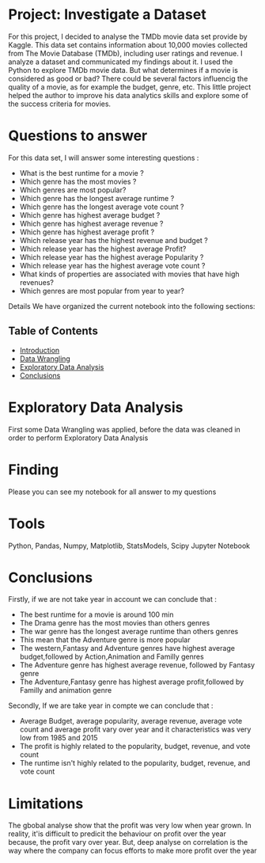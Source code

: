 # Project: Investigate a Dataset 
For this project, I decided to analyse the TMDb movie data set provide by Kaggle. This data set contains information about 10,000 movies collected from The Movie Database (TMDb), including user ratings and revenue. I analyze a dataset and communicated my findings about it. I used the Python to explore TMDb movie data. But what determines if a movie is considered as good or bad? There could be several factors influencig the quality of a movie, as for example the budget, genre, etc. This little project helped the author to improve his data analytics skills and explore some of the success criteria for movies.

# Questions to answer
For this data set, I will answer some interesting questions :
- What is the best runtime for a movie ?
- Which genre has the most movies ?
- Which genres are most popular?
- Which genre has the longest average runtime ?
- Which genre has the longest average vote count ?
- Which genre has highest average budget ?
- Which genre has highest average revenue ?
- Which genre has highest average profit ?
- Which release year has the highest revenue and budget ?
- Which release year has the highest average Profit?
- Which release year has the highest average Popularity ?
- Which release year has the highest average vote count ?
- What kinds of properties are associated with movies that have high revenues?
- Which genres are most popular from year to year?

Details
We have organized the current notebook into the following sections:
## Table of Contents
<ul>
<li><a href="#intro">Introduction</a></li>
<li><a href="#wrangling">Data Wrangling</a></li>
<li><a href="#eda">Exploratory Data Analysis</a></li>
<li><a href="#conclusions">Conclusions</a></li>
</ul>

# Exploratory Data Analysis

First some Data Wrangling was applied, before the data was cleaned in order to perform Exploratory Data Analysis

# Finding
Please you can see my notebook for all answer to my questions

# Tools
Python, Pandas, Numpy, Matplotlib, StatsModels, Scipy Jupyter Notebook
# Conclusions
Firstly, if we are not take year in account we can conclude that :

- The best runtime for a movie is around 100 min
- The Drama genre has the most movies than others genres
- The war genre has the longest average runtime than others genres
- This mean that the Adventure genre is more popular
- The western,Fantasy and Adventure genres have highest average budget,followed by Action,Animation and Familly genres
- The Adventure genre has highest average revenue, followed by Fantasy genre
- The Adventure,Fantasy genre has highest average profit,followed by Familly and animation genre

Secondly, If we are take year in compte we can conclude that :

- Average Budget, average popularity, average revenue, average vote count and average profit vary over year and it characteristics was very low from 1985 and 2015
- The profit is highly related to the popularity, budget, revenue, and vote count
- The runtime isn't highly related to the popularity, budget, revenue, and vote count

# Limitations
The gbobal analyse show that the profit was very low when year grown. In reality, it'is difficult to predicit the behaviour on profit over the year because, the profit vary over year. But, deep analyse on correlation is the way where the company can focus efforts to make more profit over the year
